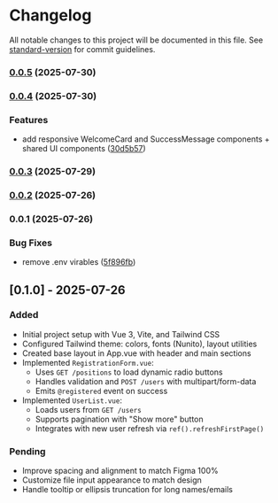 # Changelog

All notable changes to this project will be documented in this file. See [standard-version](https://github.com/conventional-changelog/standard-version) for commit guidelines.

### [0.0.5](https://github.com/FranMM7/vue-userboard/compare/v0.0.4...v0.0.5) (2025-07-30)

### [0.0.4](https://github.com/FranMM7/vue-userboard/compare/v0.0.3...v0.0.4) (2025-07-30)


### Features

* add responsive WelcomeCard and SuccessMessage components + shared UI components ([30d5b57](https://github.com/FranMM7/vue-userboard/commit/30d5b57df0eda3221f02aeb8b91eb3f6d805701a))

### [0.0.3](https://github.com/FranMM7/vue-userboard/compare/v0.0.2...v0.0.3) (2025-07-29)

### [0.0.2](https://github.com/FranMM7/vue-userboard/compare/v0.0.1...v0.0.2) (2025-07-26)

### 0.0.1 (2025-07-26)


### Bug Fixes

* remove .env virables ([5f896fb](https://github.com/FranMM7/vue-userboard/commit/5f896fbfc63201a0e037b344f9fec29997bfa14f))

## [0.1.0] - 2025-07-26
### Added
- Initial project setup with Vue 3, Vite, and Tailwind CSS
- Configured Tailwind theme: colors, fonts (Nunito), layout utilities
- Created base layout in App.vue with header and main sections
- Implemented `RegistrationForm.vue`:
  - Uses `GET /positions` to load dynamic radio buttons
  - Handles validation and `POST /users` with multipart/form-data
  - Emits `@registered` event on success
- Implemented `UserList.vue`:
  - Loads users from `GET /users`
  - Supports pagination with "Show more" button
  - Integrates with new user refresh via `ref().refreshFirstPage()`

### Pending
- Improve spacing and alignment to match Figma 100%
- Customize file input appearance to match design
- Handle tooltip or ellipsis truncation for long names/emails
